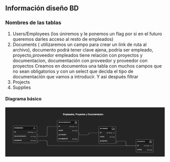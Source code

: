 ## Información diseño BD


### Nombres de las tablas

1.  Users/Employees (los úniremos y le ponemos un flag por si en el futuro queremos darles acceso al resto de empleados)
2. Documents ( utilizaremos un campo para crear un link de ruta al archivo),
documento podrá tener clave ajena, podría ser empleado, proyecto,proveedor
empleados tiene relación con proyectos y documentacion, documentación con proveedor y proveedor con proyectos
Creamos en documentos una tabla con muchos campos que no sean obligatorios y con un select que decida el tipo de documentación que vamos a introducir. Y así después filtrar
3. Projects
4.  Supplies

#### Diagrama básico

![alt text](image.png)